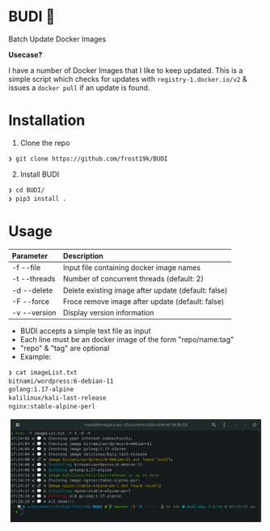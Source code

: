 # BUDI 🐳
Batch Update Docker Images

**Usecase?**

I have a number of Docker Images that I like to keep updated. This is a simple script which checks for updates with `registry-1.docker.io/v2` & issues a `docker pull` if an update is found.

# Installation
1. Clone the repo
```Bash
❯ git clone https://github.com/frost19k/BUDI
```
2. Install BUDI
```Bash
❯ cd BUDI/
❯ pip3 install .
```

# Usage

| Parameter    | Description                                         |
| :--          | :--                                                 |
| -f --file    | Input file containing docker image names            |
| -t --threads | Number of concurrent threads (default: 2)           |
| -d --delete  | Delete existing image after update (default: false) |
| -F --force   | Froce remove image after update (default: false)    |
| -v --version | Display version information                         |

- BUDI accepts a simple text file as input
- Each line must be an docker image of the form "repo/name:tag"
- "repo" & "tag" are optional
- Example:
```Bash
❯ cat imageList.txt
bitnami/wordpress:6-debian-11
golang:1.17-alpine
kalilinux/kali-last-release
nginx:stable-alpine-perl
```
![screenshot.png](assets/screenshot.png)
